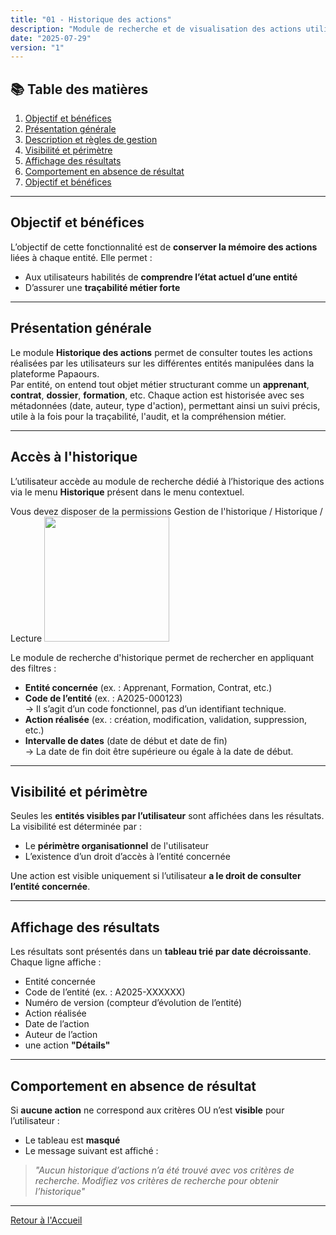 ```yaml
---
title: "01 - Historique des actions"
description: "Module de recherche et de visualisation des actions utilisateurs par entité"
date: "2025-07-29"
version: "1"
---
```

## 📚 Table des matières
1. [Objectif et bénéfices](#objectif-et-bénéfices)
2. [Présentation générale](#présentation-générale)  
3. [Description et règles de gestion](#description-et-règles-de-gestion)  
4. [Visibilité et périmètre](#visibilité-et-périmètre)  
5. [Affichage des résultats](#affichage-des-résultats)  
6. [Comportement en absence de résultat](#comportement-en-absence-de-résultat)  
7. [Objectif et bénéfices](#objectif-et-bénéfices)

---

## Objectif et bénéfices
L’objectif de cette fonctionnalité est de **conserver la mémoire des actions** liées à chaque entité. Elle permet :

- Aux utilisateurs habilités de **comprendre l’état actuel d’une entité**
- D’assurer une **traçabilité métier forte**

---
## Présentation générale
Le module **Historique des actions** permet de consulter toutes les actions réalisées par les utilisateurs sur les différentes entités manipulées dans la plateforme Papaours.  
Par entité, on entend tout objet métier structurant comme un **apprenant**, **contrat**, **dossier**, **formation**, etc.
Chaque action est historisée avec ses métadonnées (date, auteur, type d'action), permettant ainsi un suivi précis, utile à la fois pour la traçabilité, l'audit, et la compréhension métier.

---

## Accès à l'historique
L’utilisateur accède au module de recherche dédié à l’historique des actions via le menu **Historique** présent dans le menu contextuel.

Vous devez disposer de la permissions Gestion de l'historique / Historique / Lecture
<img src="https://papaours.s3.fr-par.scw.cloud/documentations/tutoriel/historique/permissions-historique.png" height="200" />


Le module de recherche d'historique permet de rechercher en appliquant des filtres : 

- **Entité concernée** (ex. : Apprenant, Formation, Contrat, etc.)
- **Code de l’entité** (ex. : A2025-000123)  
  → Il s’agit d’un code fonctionnel, pas d’un identifiant technique.
- **Action réalisée** (ex. : création, modification, validation, suppression, etc.)
- **Intervalle de dates** (date de début et date de fin)  
  → La date de fin doit être supérieure ou égale à la date de début.
---

## Visibilité et périmètre
Seules les **entités visibles par l’utilisateur** sont affichées dans les résultats.  
La visibilité est déterminée par :

- Le **périmètre organisationnel** de l'utilisateur
- L’existence d’un droit d’accès à l’entité concernée

Une action est visible uniquement si l’utilisateur **a le droit de consulter l’entité concernée**.

---

## Affichage des résultats
Les résultats sont présentés dans un **tableau trié par date décroissante**. Chaque ligne affiche :
- Entité concernée
- Code de l’entité (ex. : A2025-XXXXXX)
- Numéro de version (compteur d’évolution de l’entité)
- Action réalisée
- Date de l’action
- Auteur de l’action
- une action **"Détails"**

---

## Comportement en absence de résultat
Si **aucune action** ne correspond aux critères OU n’est **visible** pour l’utilisateur :

- Le tableau est **masqué**
- Le message suivant est affiché :

> _"Aucun historique d’actions n’a été trouvé avec vos critères de recherche. Modifiez vos critères de recherche pour obtenir l’historique"_

---

[Retour à l'Accueil](../accueil)

